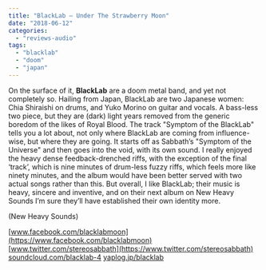 ```yaml
---
title: "BlackLab – Under The Strawberry Moon"
date: "2018-06-12"
categories: 
  - "reviews-audio"
tags: 
  - "blacklab"
  - "doom"
  - "japan"
---
```


On the surface of it, **BlackLab** are a doom metal band, and yet not completely so. Hailing from Japan, BlackLab are two Japanese women: Chia Shiraishi on drums, and Yuko Morino on guitar and vocals. A bass-less two piece, but they are (dark) light years removed from the generic boredom of the likes of Royal Blood. The track "Symptom of the BlackLab" tells you a lot about, not only where BlackLab are coming from influence-wise, but where they are going. It starts off as Sabbath’s "Symptom of the Universe" and then goes into the void, with its own sound. I really enjoyed the heavy dense feedback-drenched riffs, with the exception of the final ‘track’, which is nine minutes of drum-less fuzzy riffs, which feels more like ninety minutes, and the album would have been better served with two actual songs rather than this. But overall, I like BlackLab; their music is heavy, sincere and inventive, and on their next album on New Heavy Sounds I’m sure they’ll have established their own identity more.

(New Heavy Sounds)

[www.facebook.com/blacklabmoon](https://www.facebook.com/blacklabmoon) [www.twitter.com/stereosabbath](https://www.twitter.com/stereosabbath) [soundcloud.com/blacklab-4](https://soundcloud.com/blacklab-4) [yaplog.jp/blacklab](http://yaplog.jp/blacklab/)
